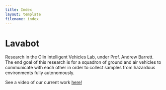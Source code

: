 ```yaml
---
title: Index 
layout: template
filename: index
---
```


# Lavabot

Research in the Olin Intelligent Vehicles Lab, under Prof. Andrew Barrett. The end goal of this research is for a squadron of ground and air vehicles to communicate with each other in order to collect samples from hazardous environments fully autonomously.

See a video of our current work [here!](link)
